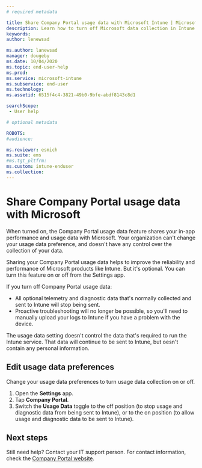 ```yaml
---
# required metadata

title: Share Company Portal usage data with Microsoft Intune | Microsoft Docs
description: Learn how to turn off Microsoft data collection in Intune Company Portal for iOS to prevent usage and diagnostic data from automatically being shared with Intune. 
keywords:
author: lenewsad

ms.author: lanewsad
manager: dougeby
ms.date: 10/04/2020
ms.topic: end-user-help
ms.prod:
ms.service: microsoft-intune
ms.subservice: end-user
ms.technology:
ms.assetid: 6515f4c4-3821-49b0-9bfe-abdf8143c8d1

searchScope:
 - User help

# optional metadata

ROBOTS:  
#audience:

ms.reviewer: esmich
ms.suite: ems
#ms.tgt_pltfrm:
ms.custom: intune-enduser
ms.collection: 
---
```


# Share Company Portal usage data with Microsoft     

When turned on, the Company Portal usage data feature shares your in-app performance and usage data with Microsoft. Your organization can't change your usage data preference, and doesn't have any control over the collection of your data. 

Sharing your Company Portal usage data helps to improve the reliability and performance of Microsoft products like Intune. But it's optional. You can turn this feature on or off from the Settings app. 

If you turn off Company Portal usage data:    

* All optional telemetry and diagnostic data that's normally collected and sent to Intune will stop being sent.
* Proactive troubleshooting will no longer be possible, so you'll need to manually upload your logs to Intune if you have a problem with the device.  

The usage data setting doesn't control the data that's required to run the Intune service. That data will continue to be sent to Intune, but oesn't contain any personal information.  

## Edit usage data preferences
Change your usage data preferences to turn usage data collection on or off.  

1. Open the **Settings** app.  
2. Tap **Company Portal**.  
3. Switch the **Usage Data** toggle to the off position (to stop usage and diagnostic data from being sent to Intune), or to the on position (to allow usage and diagnostic data to be sent to Intune).   

## Next steps  

Still need help? Contact your IT support person. For contact information, check the [Company Portal website](https://go.microsoft.com/fwlink/?linkid=2010980).

